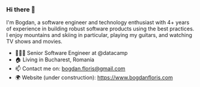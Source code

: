 ### Hi there 👋

<!--
**BogdanFloris/BogdanFloris** is a ✨ _special_ ✨ repository because its `README.md` (this file) appears on your GitHub profile.

Here are some ideas to get you started:

- 🔭 I’m currently working on ...
- 🌱 I’m currently learning ...
- 👯 I’m looking to collaborate on ...
- 🤔 I’m looking for help with ...
- 💬 Ask me about ...
- 📫 How to reach me: ...
- 😄 Pronouns: ...
- ⚡ Fun fact: ...
-->

I'm Bogdan, a software engineer and technology enthusiast with 4+ years of experience in building robust software products using the best practices. I enjoy mountains and skiing in particular, playing my guitars, and watching TV shows and movies.

* 👨🏼‍💻 Senior Software Engineer at @datacamp
* 🏠 Living in Bucharest, Romania
* 📫 Contact me on: bogdan.floris@gmail.com
* 🌍 Website (under construction): https://www.bogdanfloris.com
